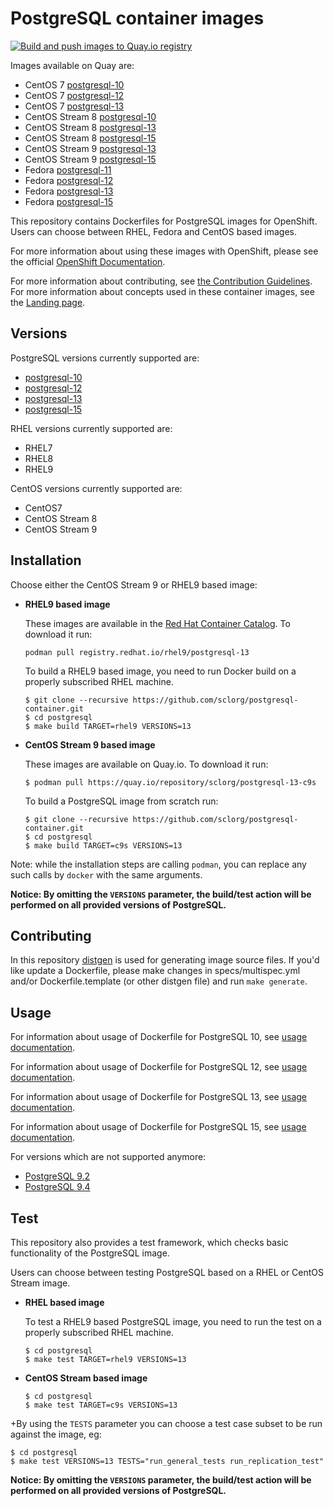 PostgreSQL container images
========================

[![Build and push images to Quay.io registry](https://github.com/sclorg/postgresql-container/actions/workflows/build-and-push.yml/badge.svg)](https://github.com/sclorg/postgresql-container/actions/workflows/build-and-push.yml)

Images available on Quay are:
* CentOS 7 [postgresql-10](https://quay.io/repository/centos7/postgresql-10-centos7)
* CentOS 7 [postgresql-12](https://quay.io/repository/centos7/postgresql-12-centos7)
* CentOS 7 [postgresql-13](https://quay.io/repository/centos7/postgresql-13-centos7)
* CentOS Stream 8 [postgresql-10](https://quay.io/repository/sclorg/postgresql-10-c8s)
* CentOS Stream 8 [postgresql-13](https://quay.io/repository/sclorg/postgresql-13-c8s)
* CentOS Stream 8 [postgresql-15](https://quay.io/repository/sclorg/postgresql-15-c8s)
* CentOS Stream 9 [postgresql-13](https://quay.io/repository/sclorg/postgresql-13-c9s)
* CentOS Stream 9 [postgresql-15](https://quay.io/repository/sclorg/postgresql-15-c9s)
* Fedora [postgresql-11](https://quay.io/repository/fedora/postgresql-11)
* Fedora [postgresql-12](https://quay.io/repository/fedora/postgresql-12)
* Fedora [postgresql-13](https://quay.io/repository/fedora/postgresql-13)
* Fedora [postgresql-15](https://quay.io/repository/fedora/postgresql-15)

This repository contains Dockerfiles for PostgreSQL images for OpenShift.
Users can choose between RHEL, Fedora and CentOS based images.

For more information about using these images with OpenShift, please see the
official [OpenShift Documentation](https://docs.okd.io/latest/openshift_images/using-templates.html).

For more information about contributing, see
[the Contribution Guidelines](https://github.com/sclorg/welcome/blob/master/contribution.md).
For more information about concepts used in these container images, see the
[Landing page](https://github.com/sclorg/welcome).


Versions
---------------
PostgreSQL versions currently supported are:
* [postgresql-10](https://github.com/sclorg/postgresql-container/tree/master/10)
* [postgresql-12](https://github.com/sclorg/postgresql-container/tree/master/12)
* [postgresql-13](https://github.com/sclorg/postgresql-container/tree/master/13)
* [postgresql-15](https://github.com/sclorg/postgresql-container/tree/master/15)

RHEL versions currently supported are:
* RHEL7
* RHEL8
* RHEL9

CentOS versions currently supported are:
* CentOS7
* CentOS Stream 8
* CentOS Stream 9


Installation
----------------------
Choose either the CentOS Stream 9 or RHEL9 based image:

*  **RHEL9 based image**

    These images are available in the [Red Hat Container Catalog](https://access.redhat.com/containers/#/registry.access.redhat.com/rhel9/postgresql-13).
    To download it run:
    ```
    podman pull registry.redhat.io/rhel9/postgresql-13
    ```

    To build a RHEL9 based image, you need to run Docker build on a properly
    subscribed RHEL machine.

    ```
    $ git clone --recursive https://github.com/sclorg/postgresql-container.git
    $ cd postgresql
    $ make build TARGET=rhel9 VERSIONS=13
    ```

*  **CentOS Stream 9 based image**

    These images are available on Quay.io. To download it run:

    ```
    $ podman pull https://quay.io/repository/sclorg/postgresql-13-c9s
    ```

    To build a PostgreSQL image from scratch run:

    ```
    $ git clone --recursive https://github.com/sclorg/postgresql-container.git
    $ cd postgresql
    $ make build TARGET=c9s VERSIONS=13
    ```

Note: while the installation steps are calling `podman`, you can replace any such calls by `docker` with the same arguments.

**Notice: By omitting the `VERSIONS` parameter, the build/test action will be performed
on all provided versions of PostgreSQL.**

Contributing
--------------------------------

In this repository [distgen](https://github.com/devexp-db/distgen/) is used for generating image source files. If you'd like update a Dockerfile, please make changes in specs/multispec.yml and/or Dockerfile.template (or other distgen file) and run `make generate`.

Usage
---------------------------------

For information about usage of Dockerfile for PostgreSQL 10,
see [usage documentation](https://github.com/sclorg/postgresql-container/tree/master/10).

For information about usage of Dockerfile for PostgreSQL 12,
see [usage documentation](https://github.com/sclorg/postgresql-container/tree/master/12).

For information about usage of Dockerfile for PostgreSQL 13,
see [usage documentation](https://github.com/sclorg/postgresql-container/tree/master/13).

For information about usage of Dockerfile for PostgreSQL 15,
see [usage documentation](https://github.com/sclorg/postgresql-container/tree/master/15).

For versions which are not supported anymore:

* [PostgreSQL 9.2](https://github.com/sclorg/postgresql-container/blob/f213e5d0/9.2)
* [PostgreSQL 9.4](https://github.com/sclorg/postgresql-container/blob/2ab68e86/9.4)

Test
---------------------------------

This repository also provides a test framework, which checks basic functionality
of the PostgreSQL image.

Users can choose between testing PostgreSQL based on a RHEL or CentOS Stream image.

*  **RHEL based image**

    To test a RHEL9 based PostgreSQL image, you need to run the test on a properly
    subscribed RHEL machine.

    ```
    $ cd postgresql
    $ make test TARGET=rhel9 VERSIONS=13
    ```

*  **CentOS Stream based image**

    ```
    $ cd postgresql
    $ make test TARGET=c9s VERSIONS=13
    ```
+By using the `TESTS` parameter you can choose a test case subset to be run against the image, eg:

    $ cd postgresql
    $ make test VERSIONS=13 TESTS="run_general_tests run_replication_test"


**Notice: By omitting the `VERSIONS` parameter, the build/test action will be performed
on all provided versions of PostgreSQL.**
